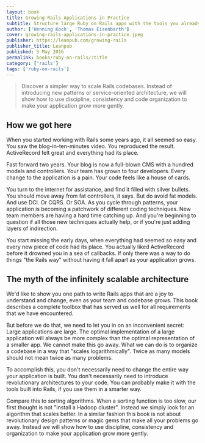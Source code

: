 ```yaml
---
layout: book
title: Growing Rails Applications in Practice
subtitle: Structure large Ruby on Rails apps with the tools you already know and love
author: ['Henning Koch', 'Thomas Eisenbarth']
cover: growing-rails-applications-in-practice.jpeg
publisher: https://leanpub.com/growing-rails
publisher_title: Leanpub
published: 5 May 2016
permalink: books/ruby-on-rails/:title
category: ['rails']
tags: ['ruby-on-rails']
---
```


> Discover a simpler way to scale Rails codebases. Instead of introducing new patterns or service-oriented architecture, we will show how to use discipline, consistency and code organization to make your application grow more gently.

## How we got here

When you started working with Rails some years ago, it all seemed so easy. You saw the blog-in-ten-minutes video. You reproduced the result. ActiveRecord felt great and everything had its place.

Fast forward two years. Your blog is now a full-blown CMS with a hundred models and controllers. Your team has grown to four developers. Every change to the application is a pain. Your code feels like a house of cards.

You turn to the internet for assistance, and find it filled with silver bullets. You should move away from fat controllers, it says. But do avoid fat models. And use DCI. Or CQRS. Or SOA. As you cycle through patterns, your application is becoming a patchwork of different coding techniques. New team members are having a hard time catching up. And you're beginning to question if all those new techniques actually help, or if you're just adding layers of indirection.

You start missing the early days, when everything had seemed so easy and every new piece of code had its place. You actually liked ActiveRecord before it drowned you in a sea of callbacks. If only there was a way to do things "the Rails way" without having it fall apart as your application grows.


## The myth of the infinitely scalable architecture

We'd like to show you one path to write Rails apps that are a joy to understand and change, even as your team and codebase grows. This book describes a complete toolbox that has served us well for all requirements that we have encountered.

But before we do that, we need to let you in on an inconvenient secret: Large applications are large. The optimal implementation of a large application will always be more complex than the optimal representation of a smaller app. We cannot make this go away. What we can do is to organize a codebase in a way that "scales logarithmically". Twice as many models should not mean twice as many problems.

To accomplish this, you don't necessarily need to change the entire way your application is built. You don't necessarily need to introduce revolutionary architectures to your code. You can probably make it with the tools built into Rails, if you use them in a smarter way.

Compare this to sorting algorithms. When a sorting function is too slow, our first thought is not "install a Hadoop cluster". Instead we simply look for an algorithm that scales better. In a similar fashion this book is not about revolutionary design patterns or magic gems that make all your problems go away. Instead we will show how to use discipline, consistency and organization to make your application grow more gently.